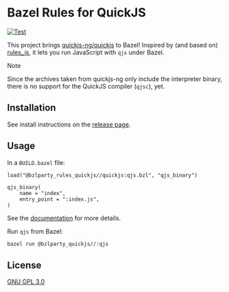 # Bazel Rules for QuickJS

[![Test](https://github.com/bzlparty/rules_quickjs/actions/workflows/test.yaml/badge.svg?branch=main&event=push)](https://github.com/bzlparty/rules_quickjs/actions/workflows/test.yaml)

This project brings [quickjs-ng/quickjs](https://github.com/quickjs-ng/quickjs) to Bazel!
Inspired by (and based on) [rules_js](https://github.com/aspect-build/rules_js), it lets you run JavaScript with `qjs` under Bazel.

> [!NOTE]
> Since the archives taken from quickjs-ng only include the interpreter binary, there is no support for the QuickJS compiler (`qjsc`), yet.

## Installation

See install instructions on the [release page](https://github.com/bzlparty/rules_quickjs/releases).

## Usage

In a `BUILD.bazel` file:

```starlark
load("@bzlparty_rules_quickjs//quickjs:qjs.bzl", "qjs_binary")

qjs_binary(
    name = "index",
    entry_point = ":index.js",
)
```

See the [documentation](/docs/qjs.md) for more details.

Run `qjs` from Bazel:

```bash
bazel run @bzlparty_quickjs//:qjs
```

## License

[GNU GPL 3.0](/LICENSE)
